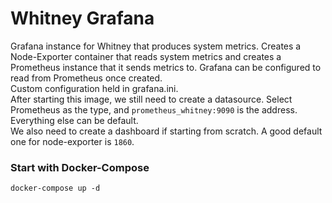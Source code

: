 # Whitney Grafana

Grafana instance for Whitney that produces system metrics. Creates a Node-Exporter container that reads system metrics and creates a Prometheus instance that it sends metrics to. Grafana can be configured to read from Prometheus once created.
</br>
Custom configuration held in grafana.ini.
</br>
After starting this image, we still need to create a datasource. Select Prometheus as the type, and `prometheus_whitney:9090` is the address. Everything else can be default.
</br>
We also need to create a dashboard if starting from scratch. A good default one for node-exporter is `1860`.

### Start with Docker-Compose

`docker-compose up -d`

